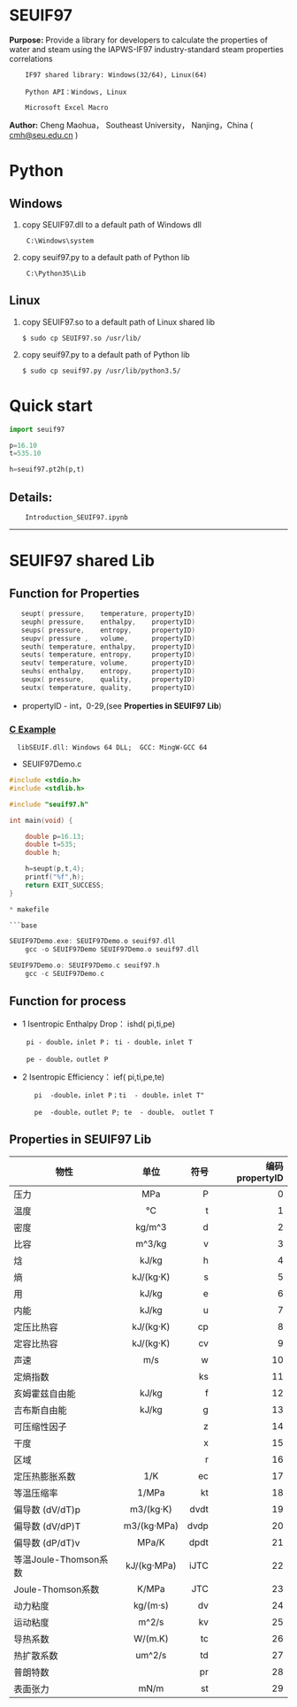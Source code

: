 # SEUIF97

**Purpose:** Provide a library for developers to calculate the properties of water and steam using the IAPWS-IF97 industry-standard steam properties correlations

        IF97 shared library: Windows(32/64), Linux(64)
        
        Python API：Windows, Linux
        
        Microsoft Excel Macro

**Author:** Cheng Maohua， Southeast University， Nanjing，China  ( cmh@seu.edu.cn )

# Python 

## Windows 
  
1. copy SEUIF97.dll  to a default path of Windows dll
      
        C:\Windows\system
   
2. copy seuif97.py to a default path of Python lib
    
        C:\Python35\Lib 
   
##  Linux   
    
 1. copy SEUIF97.so  to a default path of Linux shared lib
   
        $ sudo cp SEUIF97.so /usr/lib/

 2. copy seuif97.py to a default path of Python lib
   
        $ sudo cp seuif97.py /usr/lib/python3.5/
        
# Quick start

```python
import seuif97

p=16.10
t=535.10

h=seuif97.pt2h(p,t)
```
 
## Details:

        Introduction_SEUIF97.ipynb

---
#  SEUIF97 shared Lib

## Function for Properties 

```c
   seupt( pressure,    temperature, propertyID)
   seuph( pressure,    enthalpy,    propertyID)
   seups( pressure,    entropy,     propertyID)
   seupv( pressure ,   volume,      propertyID)
   seuth( temperature, enthalpy,    propertyID)
   seuts( temperature, entropy,     propertyID)
   seutv( temperature, volume,      propertyID)
   seuhs( enthalpy,    entropy,     propertyID)
   seupx( pressure,    quality,     propertyID)
   seutx( temperature, quality,     propertyID)
```

   *  propertyID  - int，0-29,(see **Properties in SEUIF97 Lib**)

### [C Example](./DemoSEUIF97)  
    
      libSEUIF.dll: Windows 64 DLL;  GCC: MingW-GCC 64

* SEUIF97Demo.c      

```c
#include <stdio.h>
#include <stdlib.h>

#include "seuif97.h"

int main(void) {

    double p=16.13;
    double t=535;
    double h;

    h=seupt(p,t,4);
    printf("%f",h);
    return EXIT_SUCCESS;
}

* makefile

```base

SEUIF97Demo.exe: SEUIF97Demo.o seuif97.dll
	gcc -o SEUIF97Demo SEUIF97Demo.o seuif97.dll

SEUIF97Demo.o: SEUIF97Demo.c seuif97.h
	gcc -c SEUIF97Demo.c 

```

## Function for process  
   
*  1 Isentropic Enthalpy Drop： ishd( pi,ti,pe)
    
        pi - double，inlet P； ti - double，inlet T

        pe - double，outlet P

* 2 Isentropic Efficiency： ief( pi,ti,pe,te)

         pi  -double，inlet P；ti  - double，inlet T"

         pe  -double，outlet P; te  - double， outlet T


## Properties in SEUIF97 Lib

|   物性       |    单位     |  符号  |  编码 propertyID   |   
| -------------|:----------:| ------:|-------:|
| 压力         |   MPa     |  P     |   0     |  
| 温度         |   °C      |  t     |   1     |
| 密度         | kg/m^3    |  d     |   2     |
| 比容         | m^3/kg    |  v     |   3     |
| 焓           | kJ/kg     |  h     |   4     |
| 熵           | kJ/(kg·K) |  s     |   5     |
| 用           | kJ/kg     |  e     |   6     |
| 内能         | kJ/kg     |  u     |   7     |
| 定压比热容    | kJ/(kg·K) |  cp    |   8     |
| 定容比热容    | kJ/(kg·K) |  cv    |   9     |		
| 声速         | m/s       |   w     | 10      |	
| 定熵指数   |             |  ks     | 11      |	
|亥姆霍兹自由能   |   kJ/kg          |  f     | 12      |	
|吉布斯自由能     |   kJ/kg           | g     | 13      |	
|可压缩性因子     |                      | z      | 14      |
| 干度                 |                      | x      | 15      |
| 区域                 |                      | r       | 16      |
| 定压热膨胀系数   |        1/K       | ec     | 17      |
| 等温压缩率         |        1/MPa   | kt     | 18      |
| 偏导数 (dV/dT)p	   |    m3/(kg·K)	     | dvdt     | 19      |
| 偏导数 (dV/dP)T	   |    m3/(kg·MPa)	  | dvdp    | 20      |
| 偏导数 (dP/dT)v	   |    MPa/K	         | dpdt	    | 21      |
| 等温Joule-Thomson系数	   |   kJ/(kg·MPa)        | iJTC	    | 22      |
| Joule-Thomson系数	   |  K/MPa        | JTC	    | 23      |
| 动力粘度        |        kg/(m·s)   | dv     | 24      |
| 运动粘度        |       m^2/s       | kv     | 25      |
| 导热系数        |       W/(m.K)	  | tc     | 26      |
| 热扩散系数      |       um^2/s	 | td     | 27      |
| 普朗特数        |            	  | pr     | 28      |
| 表面张力        |       mN/m    	  | st     | 29      |
